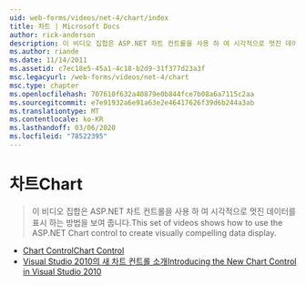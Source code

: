 ```yaml
---
uid: web-forms/videos/net-4/chart/index
title: 차트 | Microsoft Docs
author: rick-anderson
description: 이 비디오 집합은 ASP.NET 차트 컨트롤을 사용 하 여 시각적으로 멋진 데이터를 표시 하는 방법을 보여 줍니다.
ms.author: riande
ms.date: 11/14/2011
ms.assetid: c7ec18e5-45a1-4c18-b2d9-31f377d23a3f
msc.legacyurl: /web-forms/videos/net-4/chart
msc.type: chapter
ms.openlocfilehash: 707610f632a40879e0b844fce7b08a6a7115c2aa
ms.sourcegitcommit: e7e91932a6e91a63e2e46417626f39d6b244a3ab
ms.translationtype: MT
ms.contentlocale: ko-KR
ms.lasthandoff: 03/06/2020
ms.locfileid: "78522395"
---
```

# <a name="chart"></a><span data-ttu-id="04fbe-103">차트</span><span class="sxs-lookup"><span data-stu-id="04fbe-103">Chart</span></span>

> <span data-ttu-id="04fbe-104">이 비디오 집합은 ASP.NET 차트 컨트롤을 사용 하 여 시각적으로 멋진 데이터를 표시 하는 방법을 보여 줍니다.</span><span class="sxs-lookup"><span data-stu-id="04fbe-104">This set of videos shows how to use the ASP.NET Chart control to create visually compelling data display.</span></span>

- [<span data-ttu-id="04fbe-105">Chart Control</span><span class="sxs-lookup"><span data-stu-id="04fbe-105">Chart Control</span></span>](aspnet-4-quick-hit-chart-control.md)
- [<span data-ttu-id="04fbe-106">Visual Studio 2010의 새 차트 컨트롤 소개</span><span class="sxs-lookup"><span data-stu-id="04fbe-106">Introducing the New Chart Control in Visual Studio 2010</span></span>](aspnet-4-how-do-i-introducing-the-new-chart-control-in-visual-studio-2010.md)
